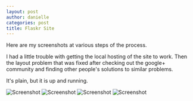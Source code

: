```yaml
---
layout: post
author: danielle
categories: post
title: Flaskr Site
---
```


Here are my screenshots at various steps of the process. 

I had a little trouble with getting the local hosting of the site to work. Then the layout problem that was fixed after
checking out the google+ community and finding other people's solutions to similar problems. 

It's plain, but it is up and running.

![Screenshot](http://i.imgur.com/xc1ZgLb.png)
![Screenshot](http://i.imgur.com/o5qGzvt.png)
![Screenshot](http://i.imgur.com/EHBfc7h.png)
![Screenshot](http://i.imgur.com/Q1ekfQZ.png)

